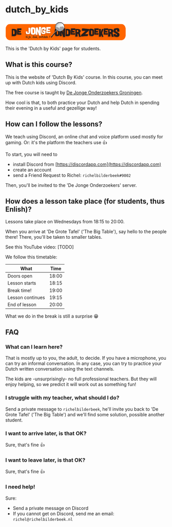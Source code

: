 # dutch_by_kids

![DJOG logo](pics/djog.png)

This is the 'Dutch by Kids' page for students.

## What is this course?

This is the website of 'Dutch By Kids' course.
In this course, you can meet up with Dutch kids using Discord.

The free course is taught by 
[De Jonge Onderzoekers Groningen](https://www.djog.nl).

How cool is that, to both practice your Dutch and help Dutch
in spending their evening in a useful and gezellige way!

## How can I follow the lessons?

We teach using Discord, an online chat and voice platform used
mostly for gaming. Or: it's the platform the teachers use :+1:

To start, you will need to 

 * install Discord from [https://discordapp.com](https://discordapp.com)
 * create an account
 * send a Friend Request to Richel: `richelbilderbeek#9002`

Then, you'll be invited to the 'De Jonge Onderzoekers' server.

## How does a lesson take place (for students, thus Enlish)?

Lessons take place on Wednesdays from 18:15 to 20:00.

When you arrive at 'De Grote Tafel' ('The Big Table'), say hello
to the people there! There, you'll be taken to smaller tables.

See this YouTube video: [TODO]

We follow this timetable:

What             | Time
-----------------|------
Doors open       | 18:00
Lesson starts    | 18:15
Break time!      | 19:00
Lesson continues | 19:15
End of lesson    | 20:00

What we do in the break is still a surprise :grin:

## FAQ

### What can I learn here?

That is mostly up to you, the adult, to decide.
If you have a microphone, you can try an informal conversation.
In any case, you can try to practice your Dutch written conversation using
the text channels.

The kids are -unsurprisingly- no full professional teachers. 
But they will enjoy helping, so we predict it will work out as
something fun!

### I struggle with my teacher, what should I do?

Send a private message to `richelbilderbeek`, he'll invite you back
to 'De Grote Tafel' ('The Big Table') and we'll find some solution, possible
another student.

### I want to arrive later, is that OK?

Sure, that's fine :+1:

### I want to leave later, is that OK?

Sure, that's fine :+1:

### I need help!

Sure:

 * Send a private message on Discord
 * If you cannot get on Discord, send me an email: `richel@richelbilderbeek.nl`


